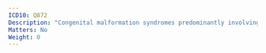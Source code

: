 ```yaml
---
ICD10: Q872
Description: "Congenital malformation syndromes predominantly involving limbs"
Matters: No
Weight: 0
---
```

